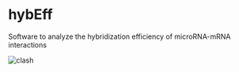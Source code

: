 # hybEff
Software to analyze the hybridization efficiency of microRNA-mRNA interactions


![clash](https://github.com/nungerleider/hybEff/assets/23278950/987517bf-4ac9-4f5d-ade5-aa6227157ed9)
